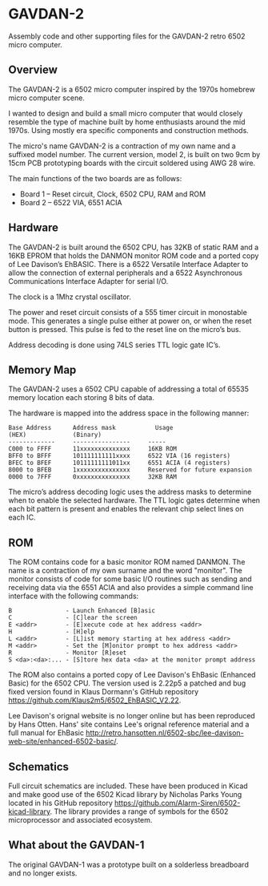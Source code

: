 # GAVDAN-2
Assembly code and other supporting files for the GAVDAN-2 retro 6502 micro computer.

## Overview
The GAVDAN-2 is a 6502 micro computer inspired by the 1970s homebrew micro computer scene.

I wanted to design and build a small micro computer that would closely resemble the type of machine built by home enthusiasts around the mid 1970s. Using mostly era specific components and construction methods.

The micro's name GAVDAN-2 is a contraction of my own name and a suffixed model number. The current version, model 2, is built on two 9cm by 15cm PCB prototyping boards with the circuit soldered using AWG 28 wire.

The main functions of the two boards are as follows:

- Board 1 – Reset circuit, Clock, 6502 CPU, RAM and ROM
- Board 2 – 6522  VIA, 6551 ACIA

## Hardware
The GAVDAN-2 is built around the 6502 CPU, has 32KB of static RAM and a 16KB EPROM that holds the DANMON monitor ROM code and a ported copy of Lee Davison’s EhBASIC. There is a 6522 Versatile Interface Adapter to allow the connection of external peripherals and a 6522 Asynchronous Communications Interface Adapter for serial I/O.

The clock is a 1Mhz crystal oscillator.

The power and reset circuit consists of a 555 timer circuit in monostable mode. This generates a single pulse either at power on, or when the reset button is pressed. This pulse is fed to the reset line on the micro’s bus.

Address decoding is done using 74LS series TTL logic gate IC’s.

## Memory Map
The GAVDAN-2 uses a 6502 CPU capable of addressing a total of 65535 memory location each storing 8 bits of data.

The hardware is mapped into the address space in the following manner:

```
Base Address      Address mask		     Usage
(HEX)             (Binary)
-------------     ----------------     -----   
C000 to FFFF      11xxxxxxxxxxxxxx     16KB ROM
BFF0 to BFFF      101111111111xxxx     6522 VIA (16 registers)
BFEC to BFEF      10111111111011xx     6551 ACIA (4 registers)
8000 to BFEB      1xxxxxxxxxxxxxxx     Reserved for future expansion
0000 to 7FFF      0xxxxxxxxxxxxxxx     32KB RAM
```

The micro’s address decoding logic uses the address masks to determine when to enable the selected hardware. The TTL logic gates determine when each bit pattern is present and enables the relevant chip select lines on each IC.

## ROM
The ROM contains code for a basic monitor ROM named DANMON. The name is a contraction of my own surname and the word "monitor". The monitor consists of code for some basic I/O routines such as sending and receiving data via the 6551 ACIA and also provides a simple command line interface with the following commands:

```
B               - Launch Enhanced [B]asic
C               - [C]lear the screen
E <addr>        - [E]xecute code at hex address <addr>
H               - [H]elp
L <addr>        - [L]ist memory starting at hex address <addr>
M <addr>        - Set the [M]onitor prompt to hex address <addr>
R               - Monitor [R]eset
S <da>:<da>:... - [S]tore hex data <da> at the monitor prompt address
```

The ROM also contains a ported copy of Lee Davison's EhBasic (Enhanced Basic) for the 6502 CPU. The version used is 2.22p5 a patched and bug fixed version found in Klaus Dormann's GitHub repository https://github.com/Klaus2m5/6502_EhBASIC_V2.22.

Lee Davison's orignal website is no longer online but has been reproduced by Hans Otten. Hans' site contains Lee's orignal reference material and a full manual for EhBasic http://retro.hansotten.nl/6502-sbc/lee-davison-web-site/enhanced-6502-basic/.

## Schematics
Full circuit schematics are included. These have been produced in Kicad and make good use of the 6502 Kicad library by Nicholas Parks Young located in his GitHub repository https://github.com/Alarm-Siren/6502-kicad-library. The library provides a range of symbols for the 6502 microprocessor and associated ecosystem.

## What about the GAVDAN-1
The original GAVDAN-1 was a prototype built on a solderless breadboard and no longer exists.
